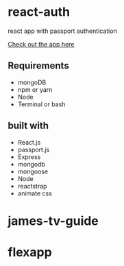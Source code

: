 # react-auth
react app with passport authentication

[Check out the app here](https://james-tv-guide.herokuapp.com/)

## Requirements
* mongoDB
* npm or yarn
* Node
* Terminal or bash

## built with
* React.js
* passport.js
* Express
* mongodb
* mongoose
* Node
* reactstrap
* animate css

# james-tv-guide
# flexapp
